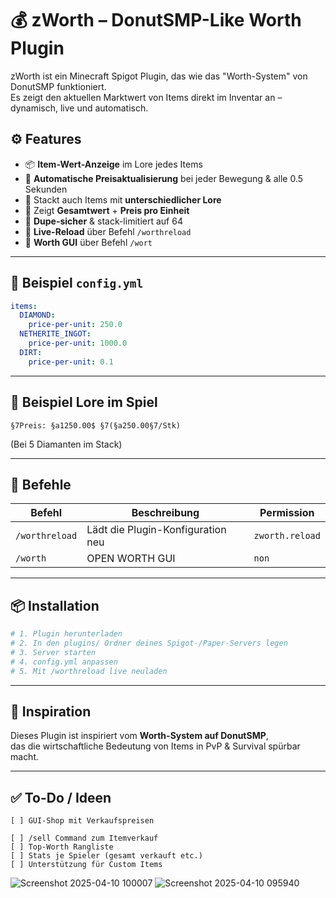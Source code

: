 # 💰 zWorth – DonutSMP-Like Worth Plugin

zWorth ist ein Minecraft Spigot Plugin, das wie das "Worth-System" von DonutSMP funktioniert.  
Es zeigt den aktuellen Marktwert von Items direkt im Inventar an – dynamisch, live und automatisch.

## ⚙️ Features

- 📦 **Item-Wert-Anzeige** im Lore jedes Items
- 🧠 **Automatische Preisaktualisierung** bei jeder Bewegung & alle 0.5 Sekunden
- 🔁 Stackt auch Items mit **unterschiedlicher Lore**
- 💸 Zeigt **Gesamtwert** + **Preis pro Einheit**
- 🚫 **Dupe-sicher** & stack-limitiert auf 64
- 🔄 **Live-Reload** über Befehl `/worthreload`
- 🔄 **Worth GUI** über Befehl `/wort`

---

## 📁 Beispiel `config.yml`

```yaml
items:
  DIAMOND:
    price-per-unit: 250.0
  NETHERITE_INGOT:
    price-per-unit: 1000.0
  DIRT:
    price-per-unit: 0.1
```

---

## 🧪 Beispiel Lore im Spiel

```text
§7Preis: §a1250.00$ §7(§a250.00§7/Stk)
```

(Bei 5 Diamanten im Stack)

---

## 🔧 Befehle

| Befehl           | Beschreibung                      | Permission        |
|------------------|-----------------------------------|-------------------|
| `/worthreload`   | Lädt die Plugin-Konfiguration neu | `zworth.reload`   |
| `/worth`         | OPEN WORTH GUI                    | `non`   |



---

## 📦 Installation

```bash
# 1. Plugin herunterladen
# 2. In den plugins/ Ordner deines Spigot-/Paper-Servers legen
# 3. Server starten
# 4. config.yml anpassen
# 5. Mit /worthreload live neuladen
```

---

## 🧠 Inspiration

Dieses Plugin ist inspiriert vom **Worth-System auf DonutSMP**,  
das die wirtschaftliche Bedeutung von Items in PvP & Survival spürbar macht.

---

## ✅ To-Do / Ideen

```text
[ ] GUI-Shop mit Verkaufspreisen  

[ ] /sell Command zum Itemverkauf  
[ ] Top-Worth Rangliste  
[ ] Stats je Spieler (gesamt verkauft etc.)  
[ ] Unterstützung für Custom Items  
```

![Screenshot 2025-04-10 100007](https://github.com/user-attachments/assets/4791a4b4-dcea-4f05-8e86-7d204eda07b0)
![Screenshot 2025-04-10 095940](https://github.com/user-attachments/assets/1e56f849-2f43-4595-8c58-a7632dbb65af)
